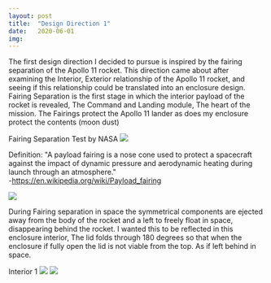 ```yaml
---
layout: post
title:  "Design Direction 1"
date:   2020-06-01
img:
---
```

The first design direction I decided to pursue is inspired by the fairing separation of the Apollo 11 rocket.
This direction came about after examining the Interior, Exterior relationship of the Apollo 11 rocket, and seeing if this relationship could be translated into an enclosure design.   
Fairing Separation is the first stage in which the interior payload of the rocket is revealed, The Command and Landing module, The heart of the mission.
The Fairings protect the Apollo 11 lander as does my enclosure protect the contents (moon dust)

Fairing Separation Test by NASA
![](https://media.giphy.com/media/KDK7BtltHrwJ0qnB3l/giphy.gif)  

Definition: "A payload fairing is a nose cone used to protect a spacecraft against the impact of dynamic pressure and aerodynamic heating during launch through an atmosphere."  
 -https://en.wikipedia.org/wiki/Payload_fairing  


 <img src="{{site.baseurl}}/assets/img/DesignImages/p2c1.jpg">


During Fairing separation in space the symmetrical components are ejected away from the body of the rocket and a left to freely float in space, disappearing behind the rocket. I wanted this to be reflected in this enclosure interior, The lid folds through 180 degrees so that when the enclosure if fully open the lid is not viable from the top. As if left behind in space.   

Interior 1
![](https://media.giphy.com/media/SwTwgIX3qkN3LSaEaF/giphy.gif)
<img src="{{site.baseurl}}/assets/img/DesignImages/top.JPG">
